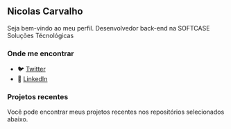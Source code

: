 ## Nicolas Carvalho
Seja bem-vindo ao meu perfil.
Desenvolvedor back-end na SOFTCASE Soluções Técnológicas

### Onde me encontrar
* 🐦 [Twitter](https://twitter.com/nicolascsantos9)
* 💼 [LinkedIn](https://www.linkedin.com/in/nicolas-carvalho-392076118/)

### Projetos recentes
Você pode encontrar meus projetos recentes nos repositórios selecionados abaixo.
